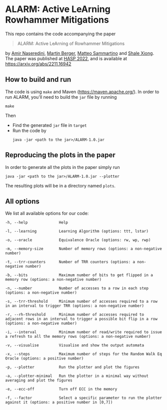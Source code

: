# ALARM: Active LeArning Rowhammer Mitigations

This repo contains the code accompanying the paper

>  ALARM: Active LeArning of Rowhammer Mitigations

by [Amir Naseredini](https://sahnaseredini.github.io/), [Martin
Berger](https://martinfriedrichberger.net/), [Matteo Sammartino](https://matteosammartino.com/) and
[Shale Xiong](http://www.shalexiong.com/).  The paper was published at [HASP
2022](https://haspworkshop.org/2022/index.html), and is available at
https://arxiv.org/abs/2211.16942

## How to build and run
The code is using `make` and Maven (https://maven.apache.org/). In order to run ALARM, you'll need to 
build the `jar` file by running 
```
make
``` 
Then

- Find the generated `jar` file in `target`
- Run the code by 
  ```
  java -jar <path to the jar>/ALARM-1.0.jar
  ```

## Reproducing the  plots in the paper

In order to generate all the plots in the paper simply run
```
java -jar <path to the jar>/ALARM-1.0.jar --plotter 
```
The resulting plots will be in a directory named `plots`.

## All  options
We list all available options for our code:

```
-h, --help              Help

-l, --learning          Learning Algorithm (options: ttt, lstar)

-o, --oracle            Equivalence Oracle (options: rw, wp, rwp)

-m, --memory-size       Number of memory rows (options: a non-negative number)

-t, --trr-counters      Number of TRR counters (options: a non-negative number)

-b, --bits              Maximum number of bits to get flipped in a memory row (options: a non-negative number)

-n, --number            Number of accesses to a row in each step (options: a non-negative number)

-s, --trr-threshold     Minimum number of accesses required to a row in an interval to trigger TRR (options: a non-negative number)

-r, --rh-threshold      Minimum number of accesses required to adjacent rows in an interval to trigger a possible bit flip in a row (options: a non-negative number)

-i, --interval          Minimum number of read/write required to issue a refresh to all the memory rows (options: a non-negative number)

-v, --visualise         Visualise and show the output automata

-x, --steps             Maximum number of steps for the Random Walk Eq Oracle (options: a positive number)

-p, --plotter           Run the plotter and plot the figures

-a, --plotter-minimal   Run the plotter in a minimal way without averaging and plot the figures

-e, --ecc-off           Turn off ECC in the memory

-f, --factor            Select a specific parameter to run the plotter against it (options: a positive number in [0,7])

```

